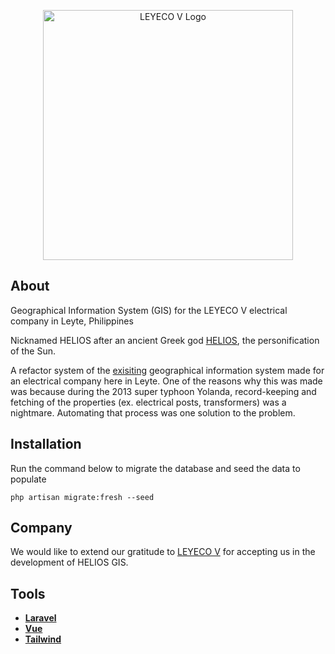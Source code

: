 <p align="center"><a href="https://www.leyeco-v.com.ph/" target="_blank"><img src="https://www.leyeco-v.com.ph/images/logo.png" width="400" alt="LEYECO V Logo"></a></p>

## About

Geographical Information System (GIS) for the LEYECO V electrical company in Leyte, Philippines

Nicknamed HELIOS after an ancient Greek god [HELIOS](https://en.wikipedia.org/wiki/Helios), the personification of the Sun.

A refactor system of the [exisiting](https://github.com/Jeppenseppiro/HELIOS) geographical information system made for an electrical company here in Leyte. One of the reasons why this was made was because during the 2013 super typhoon Yolanda, record-keeping and fetching of the properties (ex. electrical posts, transformers) was a nightmare. Automating that process was one solution to the problem.

## Installation

Run the command below to migrate the database and seed the data to populate

```
php artisan migrate:fresh --seed
```

## Company

We would like to extend our gratitude to [LEYECO V](https://www.leyeco-v.com.ph/) for accepting us in the development of HELIOS GIS.

## Tools

- **[Laravel](https://laravel.com/)**
- **[Vue](https://vuejs.org/)**
- **[Tailwind](https://tailwindcss.com/)**
